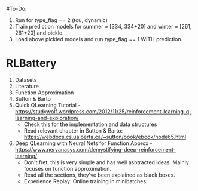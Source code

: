 #To-Do:

1. Run for type_flag == 2 (tou, dynamic)
2. Train prediction models for summer = [334, 334+20] and winter = [261, 261+20] and pickle.
3. Load above pickled models and run type_flag == 1 WITH prediction.  


# RLBattery

1. Datasets
2. Literature
3. Function Approximation
4. Sutton & Barto 
5. Quick QLearning Tutorial - https://studywolf.wordpress.com/2012/11/25/reinforcement-learning-q-learning-and-exploration/ 
   - Check this for the implementation and data structures
   - Read relevant chapter in Sutton & Barto: https://webdocs.cs.ualberta.ca/~sutton/book/ebook/node65.html
6. Deep QLearning with Neural Nets for Function Approx - https://www.nervanasys.com/demystifying-deep-reinforcement-learning/
    - Don't fret, this is very simple and has well asbtracted ideas. Mainly focuses on function approximation. 
    - Read all the sections, they've been explained as black boxes.
    - Experience Replay: Online training in minibatches.
